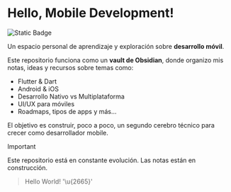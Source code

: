 # Hello, Mobile Development!

![Static Badge](https://img.shields.io/badge/notes-obsidian-7C3AED?style=for-the-badge&logo=obsidian&labelColor=101010)

Un espacio personal de aprendizaje y exploración sobre **desarrollo móvil**.

Este repositorio funciona como un **vault de Obsidian**, donde organizo mis notas, ideas y recursos sobre temas como:

- Flutter & Dart
- Android & iOS
- Desarrollo Nativo vs Multiplataforma
- UI/UX para móviles
- Roadmaps, tipos de apps y más...

El objetivo es construir, poco a poco, un segundo cerebro técnico para crecer como desarrollador mobile.

> [!IMPORTANT]
>  Este repositorio está en constante evolución. Las notas están en construcción.

> Hello World! '\u{2665}'
